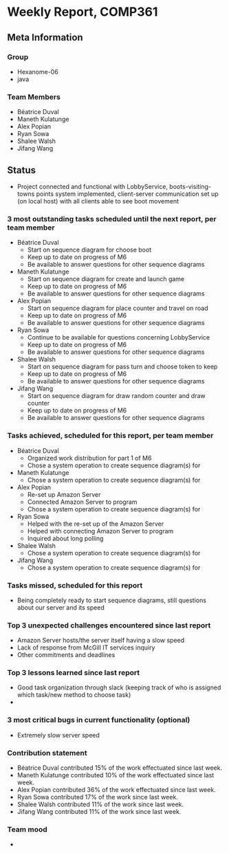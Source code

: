 # Weekly Report, COMP361

## Meta Information

### Group

 * Hexanome-06
 * java

### Team Members

 * Béatrice Duval
 * Maneth Kulatunge
 * Alex Popian
 * Ryan Sowa
 * Shalee Walsh
 * Jifang Wang

## Status
 * Project connected and functional with LobbyService, boots-visiting-towns points system implemented, client-server communication set up (on local host) with all clients able to see boot movement

### 3 most outstanding tasks scheduled until the next report, per team member

 * Béatrice Duval
   * Start on sequence diagram for choose boot
   * Keep up to date on progress of M6
   * Be available to answer questions for other sequence diagrams
 * Maneth Kulatunge
   * Start on sequence diagram for create and launch game
   * Keep up to date on progress of M6
   * Be available to answer questions for other sequence diagrams
 * Alex Popian
   * Start on sequence diagram for place counter and travel on road
   * Keep up to date on progress of M6
   * Be available to answer questions for other sequence diagrams
 * Ryan Sowa 
   * Continue to be available for questions concerning LobbyService
   * Keep up to date on progress of M6
   * Be available to answer questions for other sequence diagrams
 * Shalee Walsh
   * Start on sequence diagram for pass turn and choose token to keep
   * Keep up to date on progress of M6
   * Be available to answer questions for other sequence diagrams
 * Jifang Wang
   * Start on sequence diagram for draw random counter and draw counter
   * Keep up to date on progress of M6
   * Be available to answer questions for other sequence diagrams

### Tasks achieved, scheduled for this report, per team member

 * Béatrice Duval
   * Organized work distribution for part 1 of M6
   * Chose a system operation to create sequence diagram(s) for
 * Maneth Kulatunge
   * Chose a system operation to create sequence diagram(s) for
 * Alex Popian
   * Re-set up Amazon Server
   * Connected Amazon Server to program
   * Chose a system operation to create sequence diagram(s) for
 * Ryan Sowa
   * Helped with the re-set up of the Amazon Server
   * Helped with connecting Amazon Server to program
   * Inquired about long polling
 * Shalee Walsh
   * Chose a system operation to create sequence diagram(s) for
 * Jifang Wang
   * Chose a system operation to create sequence diagram(s) for

### Tasks missed, scheduled for this report

 * Being completely ready to start sequence diagrams, still questions about our server and its speed

### Top 3 unexpected challenges encountered since last report

 * Amazon Server hosts/the server itself having a slow speed
 * Lack of response from McGill IT services inquiry
 * Other commitments and deadlines

### Top 3 lessons learned since last report

 * Good task organization through slack (keeping track of who is assigned which task/new method to choose task)
 * 


### 3 most critical bugs in current functionality (optional)

 * Extremely slow server speed

### Contribution statement

 * Béatrice Duval contributed 15% of the work effectuated since last week.
 * Maneth Kulatunge contributed 10% of the work effectuated since last week.
 * Alex Popian contributed 36% of the work effectuated since last week.
 * Ryan Sowa contributed 17% of the work since last week.
 * Shalee Walsh contributed 11% of the work since last week.
 * Jifang Wang contributed 11% of the work since last week.

### Team mood

 * 
